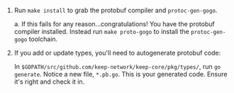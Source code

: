 1. Run `make install` to grab the protobuf compiler and `protoc-gen-gogo`.

   a. If this fails for any reason...congratulations! You have the protobuf compiler installed.
      Instead run `make proto-gogo` to install the `protoc-gen-gogo` toolchain.

2. If you add or update types, you'll need to autogenerate protobuf code:

   In `$GOPATH/src/github.com/keep-network/keep-core/pkg/types/`, run `go generate`. 
   Notice a new file, `*.pb.go`. This is your generated code. Ensure it's right and check it in.
